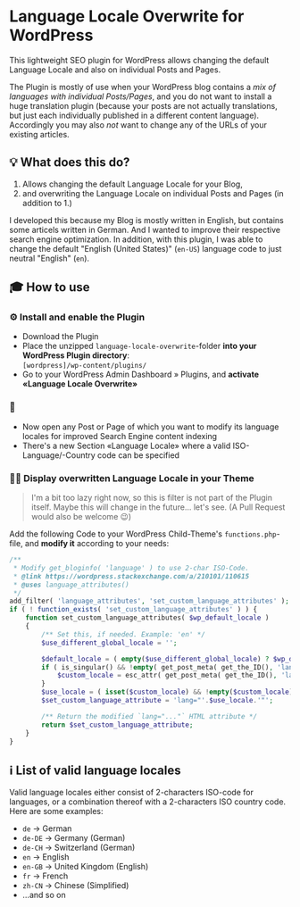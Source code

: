 # Language Locale Overwrite for WordPress

This lightweight SEO plugin for WordPress allows changing the default Language Locale and also on individual Posts and Pages.

The Plugin is mostly of use when your WordPress blog contains a _mix of languages with individual Posts/Pages_, and you do not want to install a huge translation plugin (because your posts are not actually translations, but just each individually published in a different content language). Accordingly you may also _not_ want to change any of the URLs of your existing articles.


## 💡 What does this do?

1. Allows changing the default Language Locale for your Blog,
2. and overwriting the Language Locale on individual Posts and Pages (in addition to 1.)

I developed this because my Blog is mostly written in English, but contains some articels written in German. And I wanted to improve their respective search engine optimization. In addition, with this plugin, I was able to change the default "English (United States)" (`en-US`) language code to just neutral "English" (`en`).


## 🎓 How to use

### ⚙️ Install and enable the Plugin
* Download the Plugin
* Place the unzipped `language-locale-overwrite`-folder **into your WordPress Plugin directory**:<br>`[wordpress]/wp-content/plugins/`
* Go to your WordPress Admin Dashboard » Plugins, and **activate «Language Locale Overwrite»**

### 📝
* Now open any Post or Page of which you want to modify its language locales for improved Search Engine content indexing
* There's a new Section «Language Locale» where a valid ISO-Language/-Country code can be specified

### 👨‍💻 Display overwritten Language Locale in your Theme

> I'm a bit too lazy right now, so this is filter is not part of the Plugin itself.
> Maybe this will change in the future... let's see. (A Pull Request would also be welcome 😉)

Add the following Code to your WordPress Child-Theme's `functions.php`-file, and **modify it** according to your needs:

```php
/**
 * Modify get_bloginfo( 'language' ) to use 2-char ISO-Code.
 * @link https://wordpress.stackexchange.com/a/210101/110615
 * @uses language_attributes()
 */
add_filter( 'language_attributes', 'set_custom_language_attributes' );
if ( ! function_exists( 'set_custom_language_attributes' ) ) {
	function set_custom_language_attributes( $wp_default_locale )
	{
        /** Set this, if needed. Example: 'en' */
        $use_different_global_locale = '';

        $default_locale = ( empty($use_different_global_locale) ? $wp_default_locale : $use_different_global_locale);
		if ( is_singular() && !empty( get_post_meta( get_the_ID(), 'language_locale_overwrite', true ) ) ) {
			$custom_locale = esc_attr( get_post_meta( get_the_ID(), 'language_locale_overwrite', true ) );
		}
		$use_locale = ( isset($custom_locale) && !empty($custom_locale) ? $custom_locale : $default_locale );
		$set_custom_language_attribute = 'lang="'.$use_locale.'"';

		/** Return the modified `lang="..."` HTML attribute */
		return $set_custom_language_attribute;
	}
}
```


## ℹ️ List of valid language locales

Valid language locales either consist of 2-characters ISO-code for languages, or a combination thereof with a 2-characters ISO country code. Here are some examples:

* `de` → German
* `de-DE` → Germany (German)
* `de-CH` → Switzerland (German)
* `en` → English
* `en-GB` → United Kingdom (English)
* `fr` → French
* `zh-CN` → Chinese (Simplified)
* …and so on
